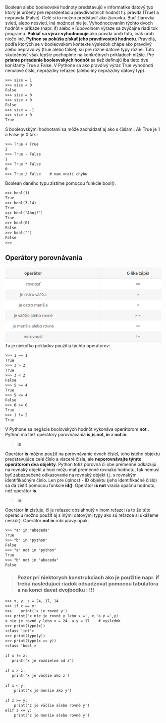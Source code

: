 Boolean alebo booleovské hodnoty predstavujú v informatike datový typ ktorý je určený pre reprezentáciu pravdivostních hodnôt t.j. pravda (True) a nepravda (False). Celé si to možno predstaviť ako žiarovku. Buď žiarovka svieti, alebo nesvieti. Iná možnosť nie je.  Vyhodnocovaním týchto dvoch hodnôt v príkaze (napr. if) alebo v ľubovolnom výraze sa zvyčajne riadi tok programu. **Pokiaľ sa výraz vyhodnocuje** ako pravda urob toto, inak urob niečo iné. **Python sa pokúša získať jeho pravdivostnú hodnotu**. Pravidlá, podľa ktorých se v booleovskom kontexte výsledok chápe ako pravdivý alebo nepravdivý (true alebo false), sú pre rôzne datové typy rôzne. Túto skutočnosť však lepšie pochopíme na konkrétnych príkladoch nižšie. Pre **priame priradenie booleovských hodnôt** sa tiež definujú iba tieto dve konštanty True a False. V Pythone sa ako pravdivý výraz True vyhodnotí nenulové číslo, neprázdny reťazec (alebo iný neprázdny dátový typ). 
~~~
>>> size = 1
>>> size < 0
False
>>> size = 0
>>> size < 0
False
>>> size = -1
>>> size < 0
True
~~~
S booleovskými hodnotami sa môže zachádzať aj ako s číslami. Ak True je 1 a False je 0 tak :
~~~
>>> True + True
2
>>> True - False
1
>>> True * False
0
>>> True / False    # nam vrati chybu
~~~

Boolean daného typu zistíme pomocou funkcie bool().

~~~
>>> bool(1)
True
>>> bool(3.14)
True
>>> bool("Ahoj!")
True
>>> bool(0)
False
>>> bool("")
False
>>>
~~~
## Operátory porovnávania 
![](Porovnavacie_operatory.png)
Tu je niekoľko príkladov použitia týchto operátorov:
~~~
>>> 1 == 1
True
>>> 3 > 2
True
>>> 3 < 2
False
>>> 5 >= 4
True
>>> 5 <= 4
False
>>> 6 >= 6
True
>>> 1 != 2
True
~~~

V Pythone sa negácie boolovských hodnôt vykonáva operátorom **not** . Python má tiež operátory porovnávania **is,is not, in** a **not in**.

> **is** 

Operátor **is** môžno použiť na porovnávanie dvoch čísiel, toho istého objektu predstavujúce celé číslo a viaceré čísla, ale **neporovnávajte týmto operátorom dva objekty**. Python totiž porovná či obe premenné odkazujú na rovnaký objekt a hoci môžu mať premenné rovnakú hodnotu, tak nemusí byť zabezpečené odkazovanie na rovnaký objekt t.j. s rovnakým identifikačným číslo. Len pre úplnosť - ID objektu (jeho identifikačné číslo) sa dá zistiť pomocou funkcie **id()**. Operátor **is not** vracia opačnú hodnotu, než operátor **is**.

> **in** 

Operátor **in** zisťuje, či je reťazec obsiahnutý v inom reťazci (a to že túto operáciu možno použiť aj s inými dátovými typy ako sú reťazce si ukážeme neskôr).
Operátor **not in** robí pravý opak.
~~~
>>> "a" in "abeceda"
True
>>> "b" in "python"
False
>>> "a" not in "python"
True
>>> "b" not in "abeceda"
False
~~~

> ### Pozor pri niektorych konstrukciach ako je použitie napr. if treba nasledujuci riadok odsadzovat pomocou tabulatora a na konci davat dvojbodku : !!! ###

~~~
>>> x, y, z = 24, 17, 14
>>> if x == y:
>>>    print('x je rovné y')
>>> print('x nie je rovné y lebo x =', x,'a y =',y)
x nie je rovné y lebo x = 24  a y = 17    # vysledok
>>> print(type(x))
<class 'int'>
>>> print(type(y))
>>> print(type(x == y))
<class 'bool'>

if x != z:
   print('x je rozdielne od z')

if x > z:
   print('x je väčšie ako z')

if x < y:
    print('x je menšie ako y')

if z >= y:
    print('z je väčšie alebo rovné y')
elif z <= y:
    print('z je menšie alebo rovné y')
~~~